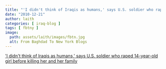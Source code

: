 ```yaml
---
title: "'I didn't think of Iraqis as humans,' says U.S. soldier who raped 14-year-old girl before killing her and her family"
date: "2010-12-21"
author: laith
categories: [ iraq-blog ]
tags: [ fbtny ]
image:
  path: assets/laith/images/fbtn.jpg
  alt: From Baghdad To New York Blogs
---
```


['I didn't think of Iraqis as humans,' says U.S. soldier who raped 14-year-old girl before killing her and her family](https://www.dailymail.co.uk/news/article-1340207/I-didnt-think-Iraqis-humans-says-U-S-soldier-raped-14-year-old-girl-killing-her-family.html)
